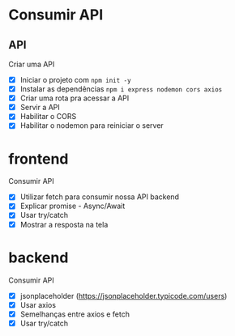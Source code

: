 # Consumir API

## API

Criar uma API
- [x] Iniciar o projeto com `npm init -y`
- [x] Instalar as dependências `npm i express nodemon cors axios`
- [x] Criar uma rota pra acessar a API
- [x] Servir a API
- [x] Habilitar o CORS
- [x] Habilitar o nodemon para reiniciar o server

# frontend
Consumir API

- [x] Utilizar fetch para consumir nossa API backend
- [x] Explicar promise - Async/Await
- [x] Usar try/catch
- [x] Mostrar a resposta na tela

# backend
Consumir API

- [x] jsonplaceholder (https://jsonplaceholder.typicode.com/users)
- [x] Usar axios
- [x] Semelhanças entre axios e fetch
- [x] Usar try/catch